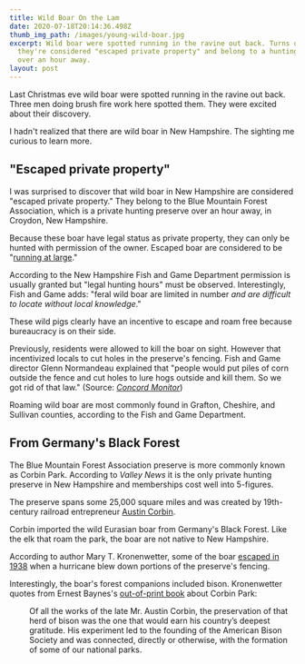 ```yaml
---
title: Wild Boar On the Lam
date: 2020-07-18T20:14:36.498Z
thumb_img_path: /images/young-wild-boar.jpg
excerpt: Wild boar were spotted running in the ravine out back. Turns out
  they're considered "escaped private property" and belong to a hunting preserve
  over an hour away.
layout: post
---
```

Last Christmas eve wild boar were spotted running in the ravine out back. Three men doing brush fire work here spotted them. They were excited about their discovery. 

I hadn't realized that there are wild boar in New Hampshire. The sighting me curious to learn more. 

## "Escaped private property"

I was surprised to discover that wild boar in New Hampshire are considered "escaped private property." They belong to the Blue Mountain Forest Association, which is a private hunting preserve over an hour away, in Croydon, New Hampshire.

Because these boar have legal status as private property, they can only be hunted with permission of the owner. Escaped boar are considered to be "[running at large](http://www.gencourt.state.nh.us/rsa/html/xlv/467/467-mrg.htm)."

According to the New Hampshire Fish and Game Department permission is usually granted but "legal hunting hours" must be observed. Interestingly, Fish and Game adds: "feral wild boar are limited in number *and are difficult to locate without local knowledge*."

These wild pigs clearly have an incentive to escape and roam free because bureaucracy is on their side. 

Previously, residents were allowed to kill the boar on sight. However that incentivized locals to cut holes in the preserve's fencing. Fish and Game director Glenn Normandeau explained that "people would put piles of corn outside the fence and cut holes to lure hogs outside and kill them. So we got rid of that law." (Source: *[Concord Monitor](https://www.concordmonitor.com/corbin-park-bluemountain-nh-hunting-preserve-game-31987801)*)

Roaming wild boar are most commonly found in Grafton, Cheshire, and Sullivan counties, according to the Fish and Game Department. 

## From Germany's Black Forest

The Blue Mountain Forest Association preserve is more commonly known as Corbin Park. According to *Valley News* it is the only private hunting preserve in New Hampshire and memberships cost well into 5-figures. 

The preserve spans some 25,000 square miles and was created by 19th-century railroad entrepreneur [Austin Corbin](https://web.archive.org/web/20071001001801/http://www.newsday.com/community/guide/lihistory/ny-history_motion_rail1%2C0%2C5977066.story?coll=ny-lihistory-navigation). 

Corbin imported the wild Eurasian boar from Germany's Black Forest. Like the elk that roam the park, the boar are not native to New Hampshire. 

According to author Mary T. Kronenwetter, some of the boar [escaped in 1938](http://eastmanliving.com/2011/11/corbin%E2%80%99s-%E2%80%9Canimal-garden%E2%80%9D/#:~:text=Reflections,hunting%20preserve%20in%20New%20Hampshire.) when a hurricane blew down portions of the preserve's fencing. 

Interestingly, the boar's forest companions included bison. Kronenwetter quotes from Ernest Baynes's [out-of-print book](https://www.amazon.com/Wild-Life-Blue-Mountain-Forest/dp/B00085U516/) about Corbin Park:

<p style="padding-left: 2.5em;">Of all the works of the late Mr. Austin Corbin, the preservation of that herd of bison was the one that would earn his country’s deepest gratitude. His experiment led to the founding of the American Bison Society and was connected, directly or otherwise, with the formation of some of our national parks.</p>
